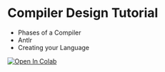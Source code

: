 # Compiler Design Tutorial 
* Phases of a Compiler
* Antlr
* Creating your Language

<a href="https://colab.research.google.com/github/online6731/compiler-design/blob/main/Compiler_Design.ipynb">
  <img src="https://colab.research.google.com/assets/colab-badge.svg" alt="Open In Colab"/>
</a>
